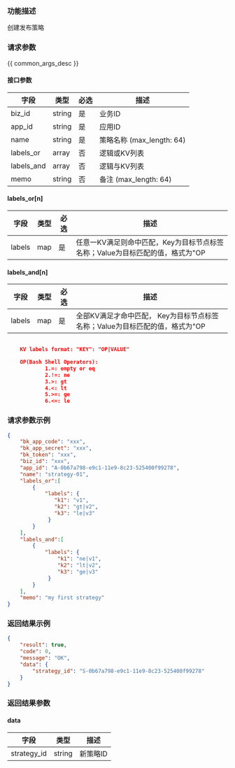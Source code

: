 ### 功能描述

创建发布策略

### 请求参数

{{ common_args_desc }}

#### 接口参数

| 字段           |  类型     | 必选   |  描述      |
|----------------|-----------|--------|------------|
| biz_id         |  string   | 是     | 业务ID     |
| app_id         |  string   | 是     | 应用ID     |
| name           |  string   | 是     | 策略名称 (max_length: 64) |
| labels_or      |  array    | 否     | 逻辑或KV列表 |
| labels_and     |  array    | 否     | 逻辑与KV列表 |
| memo           |  string   | 否     | 备注 (max_length: 64) |

#### labels_or[n]

| 字段   |  类型   | 必选   |  描述      |
|--------|---------|--------|------------|
| labels |  map    | 是     | 任意一KV满足则命中匹配，Key为目标节点标签名称；Value为目标匹配的值，格式为"OP|Value", 例如"version:eq|1.0"表示匹配版本为1.0。OP支持的操作符：eq/ne/gt/lt/ge/le(遵循Bash Shell语义) |

#### labels_and[n]

| 字段   |  类型   | 必选   |  描述      |
|--------|---------|--------|------------|
| labels |  map    | 是     | 全部KV满足才命中匹配， Key为目标节点标签名称；Value为目标匹配的值，格式为"OP|Value", 例如"version:eq|1.0"表示匹配版本为1.0。OP支持的操作符：eq/ne/gt/lt/ge/le(遵循Bash Shell语义) |

```json

	KV labels format: "KEY": "OP|VALUE"

	OP(Bash Shell Operators):
			1.=: empty or eq
			2.!=: ne
			3.>: gt
			4.<: lt
			5.>=: ge
			6.<=: le
```

### 请求参数示例

```json
{
    "bk_app_code": "xxx",
    "bk_app_secret": "xxx",
    "bk_token": "xxx",
    "biz_id": "xxx",
    "app_id": "A-0b67a798-e9c1-11e9-8c23-525400f99278",
    "name": "strategy-01",
    "labels_or":[
        {
            "labels": {
               "k1": "v1",
               "k2": "gt|v2",
               "k3": "le|v3"
             }
        }
    ],
    "labels_and":[
        {
            "labels": {
                "k1": "ne|v1",
                "k2": "lt|v2",
                "k3": "ge|v3"
             }
        }
    ],
    "memo": "my first strategy"
}
```

### 返回结果示例

```json
{
    "result": true,
    "code": 0,
    "message": "OK",
    "data": {
        "strategy_id": "S-0b67a798-e9c1-11e9-8c23-525400f99278"
    }
}
```

### 返回结果参数

#### data

| 字段         | 类型   | 描述     |
|--------------|--------|----------|
| strategy_id  | string | 新策略ID |
